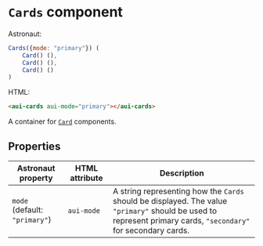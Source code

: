 # `Cards` component
Astronaut:
```javascript
Cards({mode: "primary"}) (
    Card() (),
    Card() (),
    Card() ()
)
```

HTML:
```html
<aui-cards aui-mode="primary"></aui-cards>
```

A container for [`Card`](card.md) components.

## Properties
| Astronaut property | HTML attribute | Description |
|-|-|-|
| `mode` (default: `"primary"`) | `aui-mode` | A string representing how the `Cards` should be displayed. The value `"primary"` should be used to represent primary cards, `"secondary"` for secondary cards. |